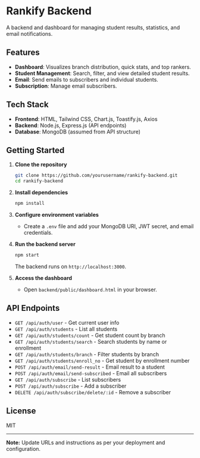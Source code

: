 # Rankify Backend

A backend and dashboard for managing student results, statistics, and email notifications.

## Features

- **Dashboard**: Visualizes branch distribution, quick stats, and top rankers.
- **Student Management**: Search, filter, and view detailed student results.
- **Email**: Send emails to subscribers and individual students.
- **Subscription**: Manage email subscribers.

## Tech Stack

- **Frontend**: HTML, Tailwind CSS, Chart.js, Toastify.js, Axios
- **Backend**: Node.js, Express.js (API endpoints)
- **Database**: MongoDB (assumed from API structure)

## Getting Started

1. **Clone the repository**
   ```sh
   git clone https://github.com/yourusername/rankify-backend.git
   cd rankify-backend
   ```

2. **Install dependencies**
   ```sh
   npm install
   ```

3. **Configure environment variables**
   - Create a `.env` file and add your MongoDB URI, JWT secret, and email credentials.

4. **Run the backend server**
   ```sh
   npm start
   ```
   The backend runs on `http://localhost:3000`.

5. **Access the dashboard**
   - Open `backend/public/dashboard.html` in your browser.

## API Endpoints

- `GET /api/auth/user` - Get current user info
- `GET /api/auth/students` - List all students
- `GET /api/auth/students/count` - Get student count by branch
- `GET /api/auth/students/search` - Search students by name or enrollment
- `GET /api/auth/students/branch` - Filter students by branch
- `GET /api/auth/students/enroll_no` - Get student by enrollment number
- `POST /api/auth/email/send-result` - Email result to a student
- `POST /api/auth/email/send-subscribed` - Email all subscribers
- `GET /api/auth/subscribe` - List subscribers
- `POST /api/auth/subscribe` - Add a subscriber
- `DELETE /api/auth/subscribe/delete/:id` - Remove a subscriber

## License

MIT

---

**Note:** Update URLs and instructions as per your deployment and configuration.
